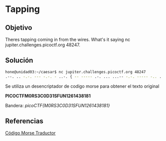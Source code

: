 # Tapping

## Objetivo

Theres tapping coming in from the wires. What's it saying nc jupiter.challenges.picoctf.org 48247.

## Solución

```bash
hone@unidad03:~/caesar$ nc jupiter.challenges.picoctf.org 48247
.--. .. -.-. --- -.-. - ..-. { -- ----- .-. ... ...-- -.-. ----- -.. ...-- .---- ... ..-. ..- -. .---- ..--- -.... .---- ....- ...-- ---.. .---- ---.. .---- } 
```

Se utiliza un desencriptador de codigo morse para obtener el texto original

__PICOCTFM0RS3C0D31SFUN1261438181__

Bandera: *picoCTF{M0RS3C0D31SFUN1261438181}*

## Referencias

[Código Morse Traductor](https://www.textconverter.io/es/morse-code/)
